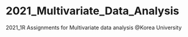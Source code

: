 # 2021_Multivariate_Data_Analysis
2021_1R Assignments for Multivariate data analysis @Korea University
